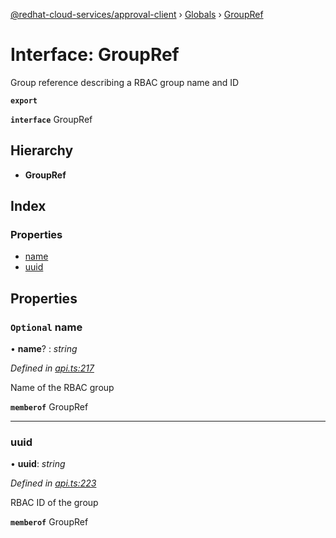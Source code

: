 [@redhat-cloud-services/approval-client](../README.md) › [Globals](../globals.md) › [GroupRef](groupref.md)

# Interface: GroupRef

Group reference describing a RBAC group name and ID

**`export`** 

**`interface`** GroupRef

## Hierarchy

* **GroupRef**

## Index

### Properties

* [name](groupref.md#optional-name)
* [uuid](groupref.md#uuid)

## Properties

### `Optional` name

• **name**? : *string*

*Defined in [api.ts:217](https://github.com/RedHatInsights/javascript-clients/blob/master/packages/approval/api.ts#L217)*

Name of the RBAC group

**`memberof`** GroupRef

___

###  uuid

• **uuid**: *string*

*Defined in [api.ts:223](https://github.com/RedHatInsights/javascript-clients/blob/master/packages/approval/api.ts#L223)*

RBAC ID of the group

**`memberof`** GroupRef
